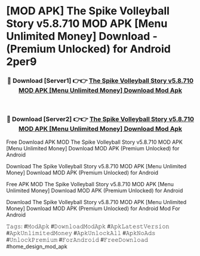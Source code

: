 # [MOD APK] The Spike Volleyball Story v5.8.710 MOD APK [Menu Unlimited Money] Download - (Premium Unlocked) for Android 2per9



<div align="center">
<h3>🔴 Download [Server1] 👉👉 <a href="https://momento.my/?title=The_Spike_Volleyball_Story_v5.8.710_MOD_APK_[Menu_Unlimited_Money]_Download">The Spike Volleyball Story v5.8.710 MOD APK [Menu Unlimited Money] Download Mod Apk</a></h3><br>

<h3>🔴 Download [Server2] 👉👉 <a href="https://momento.my/?title=The_Spike_Volleyball_Story_v5.8.710_MOD_APK_[Menu_Unlimited_Money]_Download">The Spike Volleyball Story v5.8.710 MOD APK [Menu Unlimited Money] Download Mod Apk</a></h3>
</div>



Free Download APK MOD The Spike Volleyball Story v5.8.710 MOD APK [Menu Unlimited Money] Download MOD APK (Premium Unlocked) for Android

Download The Spike Volleyball Story v5.8.710 MOD APK [Menu Unlimited Money] Download MOD APK (Premium Unlocked) for Android

Free APK MOD The Spike Volleyball Story v5.8.710 MOD APK [Menu Unlimited Money] Download MOD APK (Premium Unlocked) for Android

Download The Spike Volleyball Story v5.8.710 MOD APK [Menu Unlimited Money] Download MOD APK (Premium Unlocked) for Android Mod For Android

𝚃𝚊𝚐𝚜: #𝙼𝚘𝚍𝙰𝚙𝚔 #𝙳𝚘𝚠𝚗𝚕𝚘𝚊𝚍𝙼𝚘𝚍𝙰𝚙𝚔 #𝙰𝚙𝚔𝙻𝚊𝚝𝚎𝚜𝚝𝚅𝚎𝚛𝚜𝚒𝚘𝚗 #𝙰𝚙𝚔𝚄𝚗𝚕𝚒𝚖𝚒𝚝𝚎𝚍𝙼𝚘𝚗𝚎𝚢 #𝙰𝚙𝚔𝚄𝚗𝚕𝚘𝚌𝚔𝙰𝚕𝚕 #𝙰𝚙𝚔𝙽𝚘𝙰𝚍𝚜 #𝚄𝚗𝚕𝚘𝚌𝚔𝙿𝚛𝚎𝚖𝚒𝚞𝚖 #𝙵𝚘𝚛𝙰𝚗𝚍𝚛𝚘𝚒𝚍 #𝙵𝚛𝚎𝚎𝙳𝚘𝚠𝚗𝚕𝚘𝚊𝚍 #home_design_mod_apk
